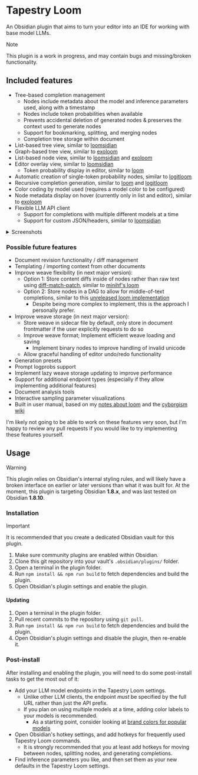 # Tapestry Loom

An Obsidian plugin that aims to turn your editor into an IDE for working with base model LLMs.

> [!NOTE]
> This plugin is a work in progress, and may contain bugs and missing/broken functionality.

## Included features

- Tree-based completion management
	- Nodes include metadata about the model and inference parameters used, along with a timestamp
	- Nodes include token probabilities when available
	- Prevents accidental deletion of generated nodes & preserves the context used to generate nodes
	- Support for bookmarking, splitting, and merging nodes
	- Completion tree storage within document
- List-based tree view, similar to [loomsidian](https://github.com/cosmicoptima/loom)
- Graph-based tree view, similar to [exoloom](https://exoloom.io)
- List-based node view, similar to [loomsidian](https://github.com/cosmicoptima/loom) and [exoloom](https://exoloom.io)
- Editor overlay view, similar to [loomsidian](https://github.com/cosmicoptima/loom)
	- Token probability display in editor, similar to [loom](https://github.com/socketteer/loom)
- Automatic creation of single-token probability nodes, similar to [logitloom](https://github.com/vgel/logitloom)
- Recursive completion generation, similar to [loom](https://github.com/socketteer/loom) and [logitloom](https://github.com/vgel/logitloom)
- Color coding by model used (requires a model color to be configured)
- Node metadata display on hover (currently only in list and editor), similar to [exoloom](https://exoloom.io)
- Flexible LLM API client
	- Support for completions with multiple different models at a time
	- Support for custom JSON/headers, similar to [loomsidian](https://github.com/cosmicoptima/loom)

<details>
<summary>Screenshots</summary>

![](screenshots/Gr8-wRMXoAAiPU-.jpeg)
![](screenshots/Gr8-AY5XQAA8lX5.jpeg)
![](screenshots/GsPln98aMAAliMI.jpeg)
![](screenshots/GsBDwCAbUAAE7yw.jpeg)

</details>

### Possible future features

- Document revision functionality / diff management
- Templating / importing context from other documents
- Improve weave flexibility (in next major version):
	- Option 1: Store content diffs inside of nodes rather than raw text using [diff-match-patch](https://github.com/google/diff-match-patch), similar to [minihf's loom](https://github.com/JD-P/minihf)
	- Option 2: Store nodes in a DAG to allow for middle-of-text completions, similar to this [unreleased loom implementation](https://www.youtube.com/watch?v=xDPKR271jas&list=PLFoZLLI8ZnHCaSyopkws_9344avJQ_VEQ&index=19)
		- Despite being more complex to implement, this is the approach I personally prefer.
- Improve weave storage (in next major version):
	- Store weave in sidecar file by default, only store in document frontmatter if the user explicitly requests to do so
	- Improve weave format; Implement efficient weave loading and saving
		- Implement binary nodes to improve handling of invalid unicode
	- Allow graceful handling of editor undo/redo functionality
- Generation presets
- Prompt logprobs support
- Implement lazy weave storage updating to improve performance
- Support for additional endpoint types (especially if they allow implementing additional features)
- Document analysis tools
- Interactive sampling parameter visualizations
- Built in user manual, based on my [notes about loom](https://gist.github.com/transkatgirl/9d04c9d05e041f062bcb31ed5fd915e1) and the [cyborgism wiki](https://cyborgism.wiki)

I'm likely not going to be able to work on these features very soon, but I'm happy to review any pull requests if you would like to try implementing these features yourself.

## Usage

> [!WARNING]
> This plugin relies on Obsidian's internal styling rules, and will likely have a broken interface on earlier or later versions than what it was built for. At the moment, this plugin is targeting Obsidian **1.8.x**, and was last tested on Obsidian **1.8.10**.

### Installation

> [!IMPORTANT]
> It is recommended that you create a dedicated Obsidian vault for this plugin.

1. Make sure community plugins are enabled within Obsidian.
2. Clone this git repository into your vault's `.obsidian/plugins/` folder.
3. Open a terminal in the plugin folder.
4. Run `npm install && npm run build` to fetch dependencies and build the plugin.
5. Open Obsidian's plugin settings and enable the plugin.

#### Updating

1. Open a terminal in the plugin folder.
2. Pull recent commits to the repository using `git pull`.
3. Run `npm install && npm run build` to fetch dependencies and build the plugin.
4. Open Obsidian's plugin settings and disable the plugin, then re-enable it.

### Post-install

After installing and enabling the plugin, you will need to do some post-install tasks to get the most out of it:

- Add your LLM model endpoints in the Tapestry Loom settings.
	- Unlike other LLM clients, the endpoint *must* be specified by the full URL rather than just the API prefix.
	- If you plan on using multiple models at a time, adding color labels to your models is recommended.
		- As a starting point, consider looking at [brand colors for popular models](./model%20colors.md)
- Open Obsidian's hotkey settings, and add hotkeys for frequently used Tapestry Loom commands.
	- It is strongly recommended that you at least add hotkeys for moving between nodes, splitting nodes, and generating completions.
- Find inference parameters you like, and then set them as your new defaults in the Tapestry Loom settings.